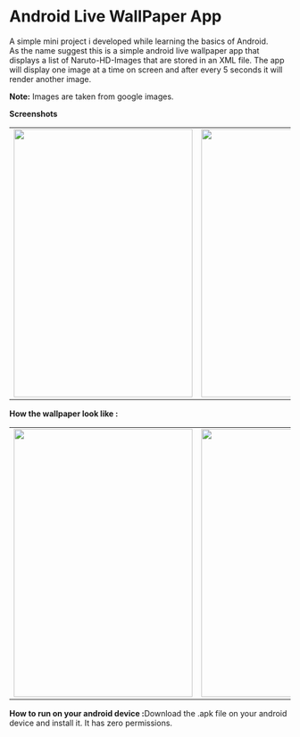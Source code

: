 # Android Live WallPaper App 
A simple mini project i developed while learning the basics of Android.</br>
As the name suggest this is a simple android live wallpaper app that displays a list of Naruto-HD-Images that are stored in an XML file. 
The app will display one image at a time on screen and after every 5 seconds it will render another image.


<b>Note:</b> Images are taken from google images. 

<b>Screenshots</b></br>
<table> 
<td>
<img src="https://cloud.githubusercontent.com/assets/7979139/24312595/4f1e1ef8-10ff-11e7-9342-c703c0728aeb.png" data-canonical-src="https://gyazo.com/eb5c5741b6a9a16c692170a41a49c858.png" width="320" height="480" />
</td>
<td>
<img src="https://cloud.githubusercontent.com/assets/7979139/24312603/5392f030-10ff-11e7-8ef5-a335db469f21.png" width="320" height="480" />
</td>
<td>
<img src="https://cloud.githubusercontent.com/assets/7979139/24312629/716344de-10ff-11e7-8c52-4af4aa474a4a.png" width="320" height="480" />
</td>
</table>

<b> How the wallpaper look like :</b>  </br>
<table> 
<td>
<img src="https://cloud.githubusercontent.com/assets/7979139/24312714/cb666ac4-10ff-11e7-8b69-899762920b46.png"  width="320" height="480" />
</td>
<td>
<img src="https://cloud.githubusercontent.com/assets/7979139/24314377/434afaf8-1107-11e7-8f87-b439b749e2ad.png"  width="320" height="480" />
</td>
<td>
<img src="https://cloud.githubusercontent.com/assets/7979139/24314387/4e7b6886-1107-11e7-9fc8-106e3dda6be0.png"  width="320" height="480" />
</td>
</table>

<b>How to run on your android device :</b>Download the .apk file on your android device and install it. It has zero permissions.





